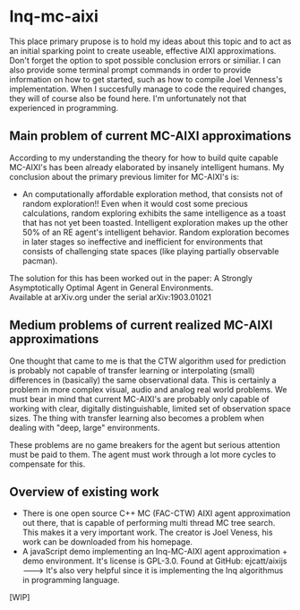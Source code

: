 # Inq-mc-aixi
This place primary prupose is to hold my ideas about this topic and to act as an initial sparking point to create useable, effective AIXI approximations. 
Don't forget the option to spot possible conclusion errors or similiar. 
I can also provide some terminal prompt commands in order to provide information on how to get started, such as how to compile Joel Venness's implementation.
When I succesfully manage to code the required changes, they will of course also be found here. I'm unfortunately not that experienced in programming.

## Main problem of current MC-AIXI approximations
According to my understanding the theory for how to build quite capable MC-AIXI's has been already elaborated by insanely intelligent humans.
My conclusion about the primary previous limiter for MC-AIXI's is: 

- An computationally affordable exploration method, that consists not of random exploration!!
Even when it would cost some precious calculations, random exploring exhibits the same intelligence as a toast that has not yet been toasted.
Intelligent exploration makes up the other 50% of an RE agent's intelligent behavior. Random exploration becomes in later stages so ineffective and inefficient for environments that consists of challenging state spaces (like playing partially observable pacman).

The solution for this has been worked out in the paper: A Strongly Asymptotically Optimal Agent in General Environments.  
Available at arXiv.org under the serial arXiv:1903.01021

## Medium problems of current realized MC-AIXI approximations
One thought that came to me is that the CTW algorithm used for prediction is probably not capable of transfer learning or interpolating (small) differences in (basically) the same observational data. This is certainly a problem in more complex visual, audio and analog real world problems. We must bear in mind that current MC-AIXI's are probably only capable of working with clear, digitally distinguishable, limited set of observation space sizes. The thing with transfer learning also becomes a problem when dealing with "deep, large" environments. 

These problems are no game breakers for the agent but serious attention must be paid to them. The agent must work through a lot more cycles to compensate for this. 

## Overview of existing work
- There is one open source C++ MC (FAC-CTW) AIXI agent approximation out there, that is capable of performing multi thread MC tree search. This makes it a very important work. The creator is Joel Veness, his work can be downloaded from his homepage.
- A javaScript demo implementing an Inq-MC-AIXI agent approximation + demo environment. It's license is GPL-3.0. 
Found at GitHub: ejcatt/aixijs  ---> It's also very helpful since it is implementing the Inq algorithmus in programming language.  

[WIP]
